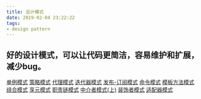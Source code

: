 ```yaml
---
title: 设计模式
date: 2019-02-04 23:22:22
tags:
- design pattern
---
```

好的设计模式，可以让代码更简洁，容易维护和扩展，减少bug。
---
<a href="http://note.youdao.com/noteshare?id=a13a6f6f49c3bd14296e074e44a02320&sub=EC42C6332E3D4C1D989D79EF74768BE9" target="_blank">单例模式</a>
<a href="http://note.youdao.com/noteshare?id=7567c95891455810242541a35bc85f6e&sub=6EC3BAF9D826444BB22D4568666C8E06" target="_blank">策略模式</a>
<a href="http://note.youdao.com/noteshare?id=0c8d9ca1cb8ea5cdb62b82c1131b36f2&sub=58C4F0F3B75D44358708B5FB069907CC" target="_blank">代理模式</a>
<a href="http://note.youdao.com/noteshare?id=83a5d3f963b37509d62419538a5b78af&sub=217BF65AB73744B69F95DA1E5D0CC05F" target="_blank">迭代器模式</a>
<a href="http://note.youdao.com/noteshare?id=7a23245a82a96e21e2391cc6f9048407&sub=A5D2EA080C554D888A3A26DFBF650B62" target="_blank">发布-订阅模式</a>
<a href="http://note.youdao.com/noteshare?id=8ee9e35dd8d36cf261bc7834996a5177&sub=87623E0725B94B2389CA44A40B10B8A0" target="_blank">命令模式</a>
<a href="http://note.youdao.com/noteshare?id=4fb8911e4f147632e169546b266bc8e3&sub=496CCDEFECB74076B70449024645C28B" target="_blank">模板方法模式</a>
<a href="http://note.youdao.com/noteshare?id=34891c1bf4f7ef6ad60785b56e02111b&sub=98ED59B9C3D84D6DBCA653B04FF66A55" target="_blank">组合模式</a>
<a href="http://note.youdao.com/noteshare?id=a041468ee8cb24fe2655a10643fb57d6&sub=FF1FE0F7ED284DDE88F45AA3CB6502D3" target="_blank">享元模式</a>
<a href="http://note.youdao.com/noteshare?id=0ca497f77897837080c3cb52d98df2da&sub=EA8A6D175CED4604B5811B1B580C8FD1" target="_blank">职责链模式</a>
<a href="http://note.youdao.com/noteshare?id=121542c7d68764644344fe4879d7058b&sub=56B44879E8A84185BF33E90364E33F1B" target="_blank">中介者模式(上)</a>
<a href="http://note.youdao.com/noteshare?id=9fc428885720ebe2f5404bd1dbafa9aa&sub=0806651E4ED14B5A97A0EB8204FF74C7" target="_blank">装饰者模式</a>
<a href="http://note.youdao.com/noteshare?id=b875eaaaf169ef0c86f55af1913e0596&sub=5C0F3340DF3C4B2F85282775DE573FAF" target="_blank">适配器模式</a>
